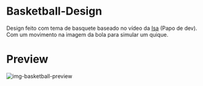 # Basketball-Design

 Design feito com tema de basquete baseado no vídeo da [Isa](https://github.com/isadorastan) (Papo de dev). Com um movimento na imagem da bola para simular um quique.

# Preview

![img-basketball-preview](https://github.com/andlz21/Basketball-Design/blob/master/assets/Desktop-Basketball.gif?raw=true)


